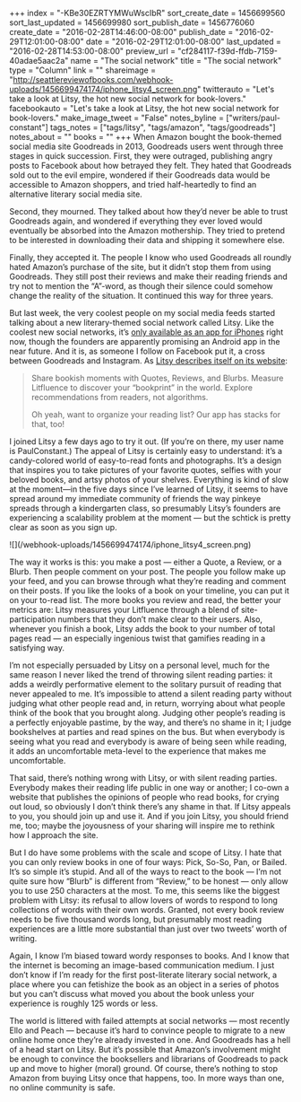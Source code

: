 +++
index = "-KBe30EZRTYMWuWscIbR"
sort_create_date = 1456699560
sort_last_updated = 1456699980
sort_publish_date = 1456776060
create_date = "2016-02-28T14:46:00-08:00"
publish_date = "2016-02-29T12:01:00-08:00"
date = "2016-02-29T12:01:00-08:00"
last_updated = "2016-02-28T14:53:00-08:00"
preview_url = "cf284117-f39d-ffdb-7159-40adae5aac2a"
name = "The social network"
title = "The social network"
type = "Column"
link = ""
shareimage = "http://seattlereviewofbooks.com/webhook-uploads/1456699474174/iphone_litsy4_screen.png"
twitterauto = "Let's take a look at Litsy, the hot new social network for book-lovers."
facebookauto = "Let's take a look at Litsy, the hot new social network for book-lovers."
make_image_tweet = "False"
notes_byline = ["writers/paul-constant"]
tags_notes = ["tags/litsy", "tags/amazon", "tags/goodreads"]
notes_about = ""
books = ""
+++
When Amazon bought the book-themed social media site Goodreads in 2013, Goodreads users went through three stages in quick succession. First, they were outraged, publishing angry posts to Facebook about how betrayed they felt. They hated that Goodreads sold out to the evil empire, wondered if their Goodreads data would be accessible to Amazon shoppers, and tried half-heartedly to find an alternative literary social media site. 

Second, they mourned. They talked about how they’d never be able to trust Goodreads again, and wondered if everything they ever loved would eventually be absorbed into the Amazon mothership. They tried to pretend to be interested in downloading their data and shipping it somewhere else.

Finally, they accepted it. The people I know who used Goodreads all roundly hated Amazon’s purchase of the site, but it didn’t stop them from using Goodreads. They still post their reviews and make their reading friends and try not to mention the “A”-word, as though their silence could somehow change the reality of the situation. It continued this way for three years.

But last week, the very coolest people on my social media feeds started talking about a new literary-themed social network called Litsy. Like the coolest new social networks, it’s [only available as an app for iPhones](http://litsy.com/) right now, though the founders are apparently promising an Android app in the near future. And it is, as someone I follow on Facebook put it, a cross between Goodreads and Instagram. As [Litsy describes itself on its website](http://litsy.com/):

<blockquote><p>Share bookish moments with Quotes, Reviews, and Blurbs. Measure Litfluence to discover your “bookprint” in the world. Explore recommendations from readers, not algorithms.</p>

<p>Oh yeah, want to organize your reading list? Our app has stacks for that, too!</p></blockquote>

I joined Litsy a few days ago to try it out. (If you’re on there, my user name is PaulConstant.) The appeal of Litsy is certainly easy to understand: it’s a candy-colored world of easy-to-read fonts and photographs. It’s a design that inspires you to take pictures of your favorite quotes, selfies with your beloved books, and artsy photos of your shelves. Everything is kind of slow at the moment—in the five days since I’ve learned of Litsy, it seems to have spread around my immediate community of friends the way pinkeye spreads through a kindergarten class, so presumably Litsy’s founders are experiencing a scalability problem at the moment — but the schtick is pretty clear as soon as you sign up. 

<p class="image-left">![](/webhook-uploads/1456699474174/iphone_litsy4_screen.png)</p>The way it works is this: you make a post — either a Quote, a Review, or a Blurb. Then people comment on your post. The people you follow make up your feed, and you can browse through what they’re reading and comment on their posts. If you like the looks of a book on your timeline, you can put it on your to-read list. The more books you review and read, the better your metrics are: Litsy measures your Litfluence through a blend of site-participation numbers that they don’t make clear to their users. Also, whenever you finish a book, Litsy adds the book to your number of total pages read — an especially ingenious twist that gamifies reading in a satisfying way.

I’m not especially persuaded by Litsy on a personal level, much for the same reason I never liked the trend of throwing silent reading parties: it adds a weirdly performative element to the solitary pursuit of reading that never appealed to me. It’s impossible to attend a silent reading party without judging what other people read and, in return, worrying about what people think of the book that you brought along. Judging other people’s reading is a perfectly enjoyable pastime, by the way, and there’s no shame in it; I judge bookshelves at parties and read spines on the bus. But when everybody is seeing what you read and everybody is aware of being seen while reading, it adds an uncomfortable meta-level to the experience that makes me uncomfortable.

That said, there’s nothing wrong with Litsy, or with silent reading parties. Everybody makes their reading life public in one way or another; I co-own a website that publishes the opinions of people who read books, for crying out loud, so obviously I don’t think there’s any shame in that. If Litsy appeals to you, you should join up and use it. And if you join Litsy, you should friend me, too; maybe the joyousness of your sharing will inspire me to rethink how I approach the site.

But I do have some problems with the scale and scope of Litsy. I hate that you can only review books in one of four ways:  Pick, So-So, Pan, or Bailed. It’s so simple it’s stupid. And all of the ways to react to the book — I’m not quite sure how “Blurb” is different from “Review,” to be honest — only allow you to use 250 characters at the most. To me, this seems like the biggest problem with Litsy: its refusal to allow lovers of words to respond to long collections of words with their own words. Granted, not every book review needs to be five thousand words long, but presumably most reading experiences are a little more substantial than just over two tweets’ worth of writing.

Again, I know I’m biased toward wordy responses to books. And I know that the internet is becoming an image-based communication medium. I just don’t know if I’m ready for the first post-literate literary social network, a place where you can fetishize the book as an object in a series of photos but you can’t discuss what moved you about the book unless your experience is roughly 125 words or less.

The world is littered with failed attempts at social networks — most recently Ello and Peach — because it’s hard to convince people to migrate to a new online home once they’re already invested in one. And Goodreads has a hell of a head start on Litsy. But it’s possible that Amazon’s involvement might be enough to convince the booksellers and librarians of Goodreads to pack up and move to higher (moral) ground. Of course, there’s nothing to stop Amazon from buying Litsy once that happens, too. In more ways than one, no online community is safe. 